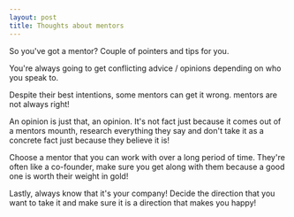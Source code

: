 ```yaml
---
layout: post
title: Thoughts about mentors
---
```


So you've got a mentor?  Couple of pointers and tips for you.

You're always going to get conflicting advice / opinions depending on who you speak to.

Despite their best intentions, some mentors can get it wrong. mentors are not always right!

An opinion is just that, an opinion.  It's not fact just because it comes out of a mentors mounth, research everything they say and don't take it as a concrete fact just because they believe it is!

Choose a mentor that you can work with over a long period of time.  They're often like a co-founder, make sure you get along with them because a good one is worth their weight in gold!

Lastly, always know that it's your company! Decide the direction that you want to take it and make sure it is a direction that makes you happy!